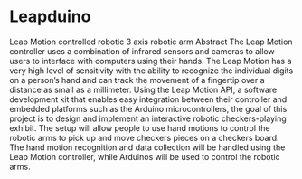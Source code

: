 # Leapduino
Leap Motion controlled robotic 3 axis robotic arm
Abstract
The Leap Motion controller uses a combination of infrared sensors and cameras to allow users to interface with computers using their hands. The Leap Motion has a very high level of sensitivity with the ability to recognize the individual digits on a person’s hand and can track the movement of a fingertip over a distance as small as a millimeter. Using the Leap Motion API, a software development kit that enables easy integration between their controller and embedded platforms such as the Arduino microcontrollers, the goal of this project is to design and implement an interactive robotic checkers-playing exhibit. The setup will allow people to use hand motions to control the robotic arms to pick up and move checkers pieces on a checkers board. The hand motion recognition and data collection will be handled using the Leap Motion controller, while Arduinos will be used to control the robotic arms.
